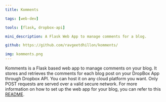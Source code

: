 ```yaml
---
title: Komments

tags: [web-dev]

tools: [flask, dropbox-api]

mini_description: A Flask Web App to manage comments for a blog.

github: https://github.com/ravgeetdhillon/komments/

img: komments.png
---
```


Komments is a Flask based web app to manage comments on your blog. It stores and retrieves the comments for each blog post on your DropBox App through Dropbox API. You can host it on any cloud platform you want. Only POST requests are served over a valid secure network. For more information on how to set up the web app for your blog, you can refer to this [README](https://github.com/ravgeetdhillon/komments/blob/master/README.md).